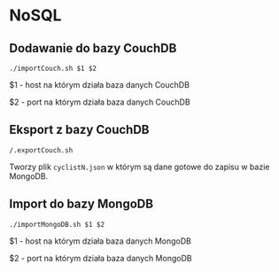 NoSQL
=====
Dodawanie do bazy CouchDB
-------------------------------------------------------
	./importCouch.sh $1 $2

$1 - host na którym działa baza danych CouchDB

$2 - port na którym działa baza danych CouchDB

Eksport z bazy CouchDB
-------------------------------------------------------
	/.exportCouch.sh
Tworzy plik `cyclistN.json` w którym są dane gotowe do zapisu w bazie MongoDB.

Import do bazy MongoDB
-------------------------------------------------------
	./importMongoDB.sh $1 $2
$1 - host na którym działa baza danych MongoDB

$2 - port na którym działa baza danych MongoDB